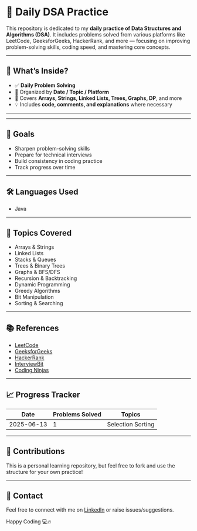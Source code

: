 # 📘 Daily DSA Practice

This repository is dedicated to my **daily practice of Data Structures and Algorithms (DSA)**. It includes problems solved from various platforms like LeetCode, GeeksforGeeks, HackerRank, and more — focusing on improving problem-solving skills, coding speed, and mastering core concepts.

---

## 📅 What’s Inside?

- ✅ **Daily Problem Solving**
- 📂 Organized by **Date / Topic / Platform**
- 📌 Covers **Arrays, Strings, Linked Lists, Trees, Graphs, DP**, and more
- 💡 Includes **code, comments, and explanations** where necessary

---

---

## 🚀 Goals

- Sharpen problem-solving skills
- Prepare for technical interviews
- Build consistency in coding practice
- Track progress over time

---

## 🛠 Languages Used

- Java

---

## 🧠 Topics Covered

- Arrays & Strings  
- Linked Lists  
- Stacks & Queues  
- Trees & Binary Trees  
- Graphs & BFS/DFS  
- Recursion & Backtracking  
- Dynamic Programming  
- Greedy Algorithms  
- Bit Manipulation  
- Sorting & Searching  

---

## 📚 References

- [LeetCode](https://leetcode.com/)
- [GeeksforGeeks](https://www.geeksforgeeks.org/dsa/dsa-tutorial-learn-data-structures-and-algorithms/)
- [HackerRank](https://www.hackerrank.com/domains/data-structures)
- [InterviewBit](https://www.interviewbit.com/)
- [Coding Ninjas](https://www.codingninjas.com/)

---

## 📈 Progress Tracker

| Date       | Problems Solved | Topics              |
|------------|------------------|---------------------|
| 2025-06-13 | 1                | Selection Sorting    |


---

## 🤝 Contributions

This is a personal learning repository, but feel free to fork and use the structure for your own practice!

---

## 📩 Contact

Feel free to connect with me on [LinkedIn](https://www.linkedin.com/in/sankara-naga-balaji-lakkimsetti-11588a244/) or raise issues/suggestions.

Happy Coding 💻🔥
